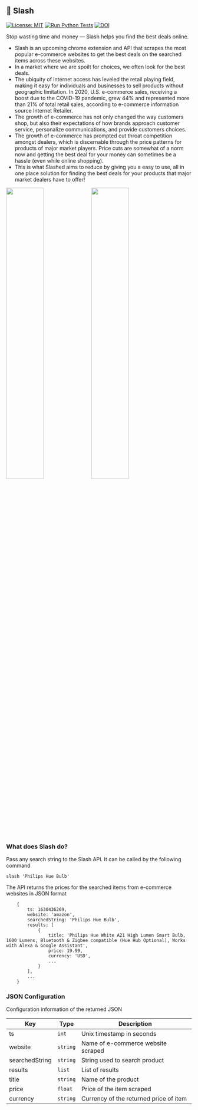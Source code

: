 ## :money_with_wings: Slash

[![License: MIT](https://img.shields.io/badge/License-MIT-yellow.svg)](https://opensource.org/licenses/MIT) [![Run Python Tests](https://github.com/secheaper/cheaper/blob/main/.github/workflows/python-app.yml/badge.svg?branch=Moksh-17-Sept-Adding_Test_Cases)](https://github.com/secheaper/cheaper/blob/main/.github/workflows/python-app.yml) [![DOI](https://zenodo.org/badge/407550383.svg)](https://zenodo.org/badge/latestdoi/407550383)


Stop wasting time and money — Slash helps you find the best deals online.
- Slash is an upcoming chrome extension and API that scrapes the most popular e-commerce websites to get the best deals on the searched items across these websites. 
- In a market where we are spoilt for choices, we often look for the best deals.  
- The ubiquity of internet access has leveled the retail playing field, making it easy for individuals and businesses to sell products without geographic limitation. In 2020, U.S. e-commerce sales, receiving a boost due to the COVID-19 pandemic, grew 44% and represented more than 21% of total retail sales, according to e-commerce information source Internet Retailer.
- The growth of e-commerce has not only changed the way customers shop, but also their expectations of how brands approach customer service, personalize communications, and provide customers choices.
- The growth of e-commerce has prompted cut throat competition amongst dealers, which is discernable through the price patterns for products of major market players. Price cuts are somewhat of a norm now and getting the best deal for your money can sometimes be a hassle (even while online shopping).
- This is what Slashed aims to reduce by giving you a easy to use, all in one place solution for finding the best deals for your products that major market dealers have to offer!


<p float="left">
<img src="https://media.giphy.com/media/3ohze3cqkv058SUy2s/giphy.gif?cid=ecf05e471lrcuf3ucso5i3yrucua074n5wqx1m12t41a4h92&rid=giphy.gif&ct=g" width= "45%"/>
<img src="https://media.giphy.com/media/J2szWbDQaXQ6Q/giphy.gif?cid=ecf05e47sbd284u1sodsywwh4l2v5v64rfadf4kg5t0vhw3l&rid=giphy.gif&ct=g" width= "45%"/>  
</p>

<!-- ![Alt Text](https://media.giphy.com/media/3ohze3cqkv058SUy2s/giphy.gif?cid=ecf05e471lrcuf3ucso5i3yrucua074n5wqx1m12t41a4h92&rid=giphy.gif&ct=g) ![Alt Text](https://media.giphy.com/media/J2szWbDQaXQ6Q/giphy.gif?cid=ecf05e47sbd284u1sodsywwh4l2v5v64rfadf4kg5t0vhw3l&rid=giphy.gif&ct=g) -->

### What does Slash do?
Pass any search string to the Slash API. It can be called by the following command
<pre><code>slash 'Philips Hue Bulb'</code></pre>

The API returns the prices for the searched items from e-commerce websites in JSON format

```
    {
        ts: 1630436269,
        website: 'amazon',
        searchedString: 'Philips Hue Bulb',
        results: [
            {
                title: 'Philips Hue White A21 High Lumen Smart Bulb, 1600 Lumens, Bluetooth & Zigbee compatible (Hue Hub Optional), Works with Alexa & Google Assistant',
                price: 19.99,
                currency: 'USD',
                ...
            }
        ],
        ...
    }
```

### JSON Configuration
Configuration information of the returned JSON

| Key     | Type         | Description                        |
|---------|--------------|------------------------------------|
| ts      | ```int```    | Unix timestamp in seconds          |
| website | ```string``` | Name of e-commerce website scraped |
| searchedString | ```string``` | String used to search product |
| results | ```list``` | List of results  |
| title | ```string``` | Name of the product  |
| price | ```float``` | Price of the item scraped  |
| currency | ```string``` | Currency of the returned price of item  |

